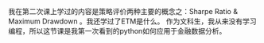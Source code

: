 我在第二次课上学过的内容是策略评价两种主要的概念之：Sharpe Ratio & Maximum Drawdown 。我还学过了ETM是什么。 
作为文科生，我从来没有学习编程，所以这节课是我第一次看到的python如何应用于金融数据分析。
